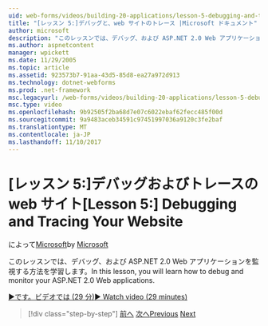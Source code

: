 ```yaml
---
uid: web-forms/videos/building-20-applications/lesson-5-debugging-and-tracing-your-website
title: "[レッスン 5:]デバッグと、web サイトのトレース |Microsoft ドキュメント"
author: microsoft
description: "このレッスンでは、デバッグ、および ASP.NET 2.0 Web アプリケーションを監視する方法を学習します。"
ms.author: aspnetcontent
manager: wpickett
ms.date: 11/29/2005
ms.topic: article
ms.assetid: 923573b7-91aa-43d5-85d8-ea27a972d913
ms.technology: dotnet-webforms
ms.prod: .net-framework
msc.legacyurl: /web-forms/videos/building-20-applications/lesson-5-debugging-and-tracing-your-website
msc.type: video
ms.openlocfilehash: 9b92505f2ba68d7e07c6022ebaf62fecc485f00d
ms.sourcegitcommit: 9a9483aceb34591c97451997036a9120c3fe2baf
ms.translationtype: MT
ms.contentlocale: ja-JP
ms.lasthandoff: 11/10/2017
---
```

<a name="lesson-5-debugging-and-tracing-your-website"></a><span data-ttu-id="1f254-103">[レッスン 5:]デバッグおよびトレースの web サイト</span><span class="sxs-lookup"><span data-stu-id="1f254-103">[Lesson 5:] Debugging and Tracing Your Website</span></span>
====================
<span data-ttu-id="1f254-104">によって[Microsoft](https://github.com/microsoft)</span><span class="sxs-lookup"><span data-stu-id="1f254-104">by [Microsoft](https://github.com/microsoft)</span></span>

<span data-ttu-id="1f254-105">このレッスンでは、デバッグ、および ASP.NET 2.0 Web アプリケーションを監視する方法を学習します。</span><span class="sxs-lookup"><span data-stu-id="1f254-105">In this lesson, you will learn how to debug and monitor your ASP.NET 2.0 Web applications.</span></span>

[<span data-ttu-id="1f254-106">&#9654;です。ビデオでは (29 分)</span><span class="sxs-lookup"><span data-stu-id="1f254-106">&#9654; Watch video (29 minutes)</span></span>](https://channel9.msdn.com/Blogs/ASP-NET-Site-Videos/lesson-5-debugging-and-tracing-your-website)

>[!div class="step-by-step"]
<span data-ttu-id="1f254-107">[前へ](lesson-4-understanding-web-application-state.md)
[次へ](lesson-6-working-with-stylesheets-and-master-pages.md)</span><span class="sxs-lookup"><span data-stu-id="1f254-107">[Previous](lesson-4-understanding-web-application-state.md)
[Next](lesson-6-working-with-stylesheets-and-master-pages.md)</span></span>
